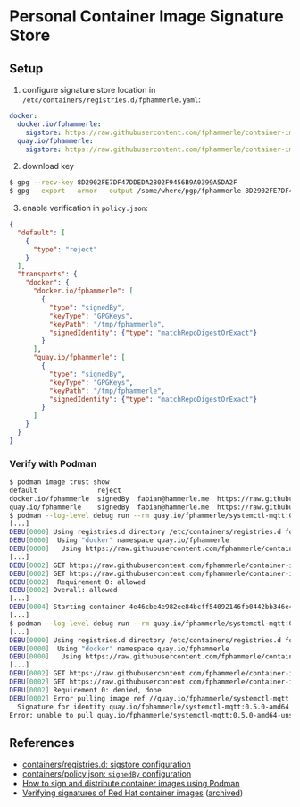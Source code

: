 # Personal Container Image Signature Store

## Setup

1. configure signature store location in `/etc/containers/registries.d/fphammerle.yaml`:
```yaml
docker:
  docker.io/fphammerle:
    sigstore: https://raw.githubusercontent.com/fphammerle/container-image-sigstore/master/docker.io
  quay.io/fphammerle:
    sigstore: https://raw.githubusercontent.com/fphammerle/container-image-sigstore/master/quay.io
```

2. download key
```sh
$ gpg --recv-key 8D2902FE7DF47DDEDA2802F9456B9A0399A5DA2F
$ gpg --export --armor --output /some/where/pgp/fphammerle 8D2902FE7DF47DDEDA2802F9456B9A0399A5DA2F
```

3. enable verification in `policy.json`:
```json
{
  "default": [
    {
      "type": "reject"
    }
  ],
  "transports": {
    "docker": {
      "docker.io/fphammerle": [
        {
          "type": "signedBy",
          "keyType": "GPGKeys",
          "keyPath": "/tmp/fphammerle",
          "signedIdentity": {"type": "matchRepoDigestOrExact"}
        }
      ],
      "quay.io/fphammerle": [
        {
          "type": "signedBy",
          "keyType": "GPGKeys",
          "keyPath": "/tmp/fphammerle",
          "signedIdentity": {"type": "matchRepoDigestOrExact"}
        }
      ]
    }
  }
}
```

### Verify with Podman

```sh
$ podman image trust show
default               reject
docker.io/fphammerle  signedBy  fabian@hammerle.me  https://raw.githubusercontent.com/fphammerle/container-image-sigstore/master/docker.io
quay.io/fphammerle    signedBy  fabian@hammerle.me  https://raw.githubusercontent.com/fphammerle/container-image-sigstore/master/quay.io
$ podman --log-level debug run --rm quay.io/fphammerle/systemctl-mqtt:0.5.0-amd64
[...]
DEBU[0000] Using registries.d directory /etc/containers/registries.d for sigstore configuration
DEBU[0000]  Using "docker" namespace quay.io/fphammerle
DEBU[0000]   Using https://raw.githubusercontent.com/fphammerle/container-image-sigstore/master/quay.io
[...]
DEBU[0002] GET https://raw.githubusercontent.com/fphammerle/container-image-sigstore/master/quay.io/fphammerle/systemctl-mqtt@sha256=34dcb878dbd66315de6fbf97ceb29e8fec549b7269c6c828c4c889a54a091f14/signature-1
DEBU[0002] GET https://raw.githubusercontent.com/fphammerle/container-image-sigstore/master/quay.io/fphammerle/systemctl-mqtt@sha256=34dcb878dbd66315de6fbf97ceb29e8fec549b7269c6c828c4c889a54a091f14/signature-2
DEBU[0002]  Requirement 0: allowed
DEBU[0002] Overall: allowed
[...]
DEBU[0004] Starting container 4e46cbe4e982ee84bcff54092146fb0442bb346e451cfb14e2e7f491bc886b88 with command [tini -- systemctl-mqtt --help]
[...]
$ podman --log-level debug run --rm quay.io/fphammerle/systemctl-mqtt:0.5.0-amd64-unsigned
[...]
DEBU[0000] Using registries.d directory /etc/containers/registries.d for sigstore configuration
DEBU[0000]  Using "docker" namespace quay.io/fphammerle
DEBU[0000]   Using https://raw.githubusercontent.com/fphammerle/container-image-sigstore/master/quay.io
[...]
DEBU[0002] GET https://raw.githubusercontent.com/fphammerle/container-image-sigstore/master/quay.io/fphammerle/systemctl-mqtt@sha256=34dcb878dbd66315de6fbf97ceb29e8fec549b7269c6c828c4c889a54a091f14/signature-1
DEBU[0002] GET https://raw.githubusercontent.com/fphammerle/container-image-sigstore/master/quay.io/fphammerle/systemctl-mqtt@sha256=34dcb878dbd66315de6fbf97ceb29e8fec549b7269c6c828c4c889a54a091f14/signature-2
DEBU[0002] Requirement 0: denied, done
DEBU[0002] Error pulling image ref //quay.io/fphammerle/systemctl-mqtt:0.5.0-amd64-unsigned: Source image rejected: Signature for identity quay.io/fphammerle/systemctl-mqtt:0.5.0-amd64 is not accepted
  Signature for identity quay.io/fphammerle/systemctl-mqtt:0.5.0-amd64 is not accepted
Error: unable to pull quay.io/fphammerle/systemctl-mqtt:0.5.0-amd64-unsigned: Source image rejected: Signature for identity quay.io/fphammerle/systemctl-mqtt:0.5.0-amd64 is not accepted
```

## References

* [containers/registries.d: sigstore configuration](https://github.com/containers/image/blob/v5.5.2/docs/containers-registries.d.5.md#individual-configuration-sections)
* [containers/policy.json: `signedBy` configuration](https://github.com/containers/image/blob/v5.5.2/docs/containers-policy.json.5.md#signedby)
* [How to sign and distribute container images using Podman](https://github.com/containers/podman/blob/v2.0.6/docs/tutorials/image_signing.md)
* [Verifying signatures of Red Hat container images](https://developers.redhat.com/blog/2019/10/29/verifying-signatures-of-red-hat-container-images/)
  ([archived](https://web.archive.org/web/20210210072204/https://developers.redhat.com/blog/2019/10/29/verifying-signatures-of-red-hat-container-images/))
